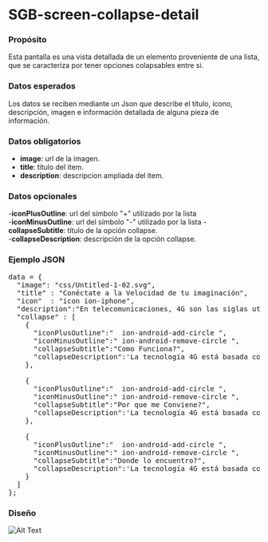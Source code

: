 <h1>SGB-screen-collapse-detail</h1>

<h3>Propósito</h3>

Esta pantalla es una vista detallada de un elemento proveniente de una lista, que se caracteriza por tener opciones colapsables entre si. 

<h3>Datos esperados</h3>

Los datos se reciben mediante un Json que describe el título, ícono, descripción, imagen e información detallada de alguna pieza de información.

<h3>Datos obligatorios</h3>

- **image**: url de la imagen.
- **title**: título del ítem.
- **description**: descripcion ampliada del ítem.

<h3>Datos opcionales</h3>
    
-**iconPlusOutline**: url del símbolo "+" utilizado por la lista   
-**iconMinusOutline**: url del símbolo "-" utilizado por la lista
-**collapseSubtitle**: título de la opción collapse.                             
-**collapseDescription**: descripción de la opción collapse.
        
    
<h3>Ejemplo JSON</h3>

<pre>
data = {
  "image": "css/Untitled-1-02.svg",
  "title" : "Conéctate a la Velocidad de tu imaginación",
  "icon"  : "icon ion-iphone",
  "description":"En telecomunicaciones, 4G son las siglas utilizadas para referirse a la cuarta generación de tecnologías de telefonía móvil. Es la sucesora de las tecnologías 2G y 3G, y que precede a la próxima generación, la 5G.",
  "collapse" : [ 
    {   
      "iconPlusOutline":"  ion-android-add-circle ",
      "iconMinusOutline":" ion-android-remove-circle ",
      "collapseSubtitle":"Como Funciona?",
      "collapseDescription":'La tecnología 4G está basada completamente en el protocolo IP, siendo un sistema de sistemas y una red de redes, que se alcanza gracias a la convergencia entre las redes de cables e inalámbricas. Esta tecnología podrá ser usada por módems inalámbricos, smartphones y otros dispositivos móviles.'
    },

    {   
      "iconPlusOutline":"  ion-android-add-circle ",
      "iconMinusOutline":" ion-android-remove-circle ",
      "collapseSubtitle":"Por que me Conviene?",
      "collapseDescription":'La tecnología 4G está basada completamente en el protocolo IP, siendo un sistema de sistemas y una red de redes, que se alcanza gracias a la convergencia entre las redes de cables e inalámbricas. Esta tecnología podrá ser usada por módems inalámbricos, smartphones y otros dispositivos móviles.'
    },

    {   
      "iconPlusOutline":"  ion-android-add-circle ",
      "iconMinusOutline":" ion-android-remove-circle ",
      "collapseSubtitle":"Donde lo encuentro?",
      "collapseDescription":'La tecnología 4G está basada completamente en el protocolo IP, siendo un sistema de sistemas y una red de redes, que se alcanza gracias a la convergencia entre las redes de cables e inalámbricas. Esta tecnología podrá ser usada por módems inalámbricos, smartphones y otros dispositivos móviles.'
    }
  ]
};
</pre>
 

<h3>Diseño</h3>

![Alt Text](https://s3.amazonaws.com/megazord-framework/balsamiq+mockups/sgb-screen-collase-detail.png)